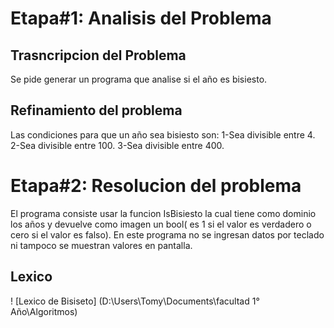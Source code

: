 # Etapa#1: Analisis del Problema
## Trasncripcion del Problema
Se pide generar un programa que analise si el año es bisiesto.
## Refinamiento del problema
Las condiciones para que un año sea bisiesto son:
  1-Sea divisible entre 4.
  2-Sea divisible entre 100.
  3-Sea divisible entre 400.

# Etapa#2: Resolucion del problema
El programa consiste usar la funcion IsBisiesto  la cual tiene  como dominio los años 
y devuelve como imagen un bool( es 1 si el valor es verdadero  o cero si el valor es falso).
En este programa no se ingresan  datos por teclado ni tampoco se muestran valores en pantalla.
##  Lexico
! [Lexico de Bisiseto] (D:\Users\Tomy\Documents\facultad 1° Año\Algoritmos)
